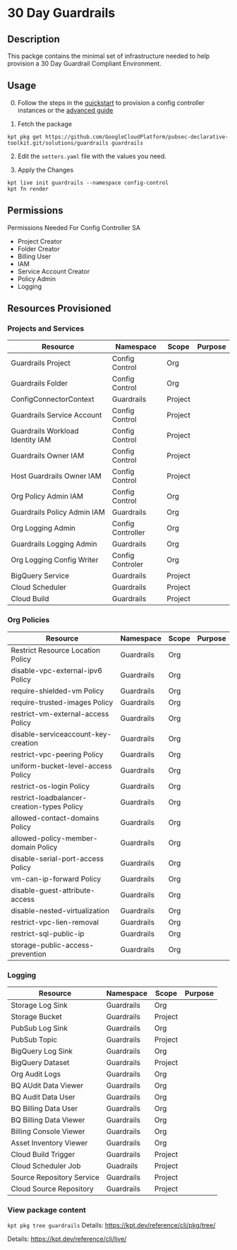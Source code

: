 # 30 Day Guardrails

## Description
This packge contains the minimal set of infrastructure needed to help provision a 30 Day Guardrail Compliant Environment.

## Usage

0. Follow the steps in the [quickstart](../../README.md#Quickstart) to provision a config controller instances or the [advanced guide](../../docs/advanced-install.md)

1. Fetch the package
```
kpt pkg get https://github.com/GoogleCloudPlatform/pubsec-declarative-toolkit.git/solutions/guardrails guardrails
```

2. Edit the `setters.yaml` file with the values you need.

3. Apply the Changes
```
kpt live init guardrails --namespace config-control
kpt fn render
```

## Permissions

Permissions Needed For Config Controller SA
- Project Creator
- Folder Creator
- Billing User
- IAM
- Service Account Creator
- Policy Admin
- Logging

## Resources Provisioned

### Projects and Services

| Resource | Namespace | Scope | Purpose |
| -------- | --------- | ----- | ------- |
| Guardrails Project | Config Control | Org | |
| Guardrails Folder | Config Control | Org | |
| ConfigConnectorContext | Guardrails | Project | |
| Guardrails Service Account | Config Control | Project | |
| Guardrails Workload Identity IAM | Config Control | Project | |
| Guardrails Owner IAM | Config Control | Project | |
| Host Guardrails Owner IAM | Config Control | Project | |
| Org Policy Admin IAM | Config Control | Org | |
| Guardrails Policy Admin IAM | Guardrails | Org | |
| Org Logging Admin | Config Controller | Org | |
| Guardrails Logging Admin | Guardrails | Org | |
| Org Logging Config Writer | Config Controler | Org | |
| BigQuery Service | Guardrails | Project | |
| Cloud Scheduler | Guardrails | Project | |
| Cloud Build | Guardrails | Project | |

### Org Policies

| Resource | Namespace | Scope | Purpose |
| -------- | --------- | ----- | ------- |
| Restrict Resource Location Policy | Guardrails | Org | |
| disable-vpc-external-ipv6 Policy | Guardrails | Org | |
| require-shielded-vm Policy | Guardrails | Org ||
| require-trusted-images Policy | Guardrails | Org ||
| restrict-vm-external-access Policy | Guardrails | Org ||
| disable-serviceaccount-key-creation | Guardrails | Org ||
| restrict-vpc-peering Policy | Guardrails | Org ||
| uniform-bucket-level-access Policy | Guardrails | Org ||
| restrict-os-login Policy | Guardrails | Org ||
| restrict-loadbalancer-creation-types Policy | Guardrails | Org ||
| allowed-contact-domains Policy | Guardrails | Org ||
| allowed-policy-member-domain Policy | Guardrails | Org ||
| disable-serial-port-access Policy | Guardrails | Org ||
| vm-can-ip-forward Policy | Guardrails | Org ||
| disable-guest-attribute-access | Guardrails | Org ||
| disable-nested-virtualization | Guardrails | Org ||
| restrict-vpc-lien-removal | Guardrails | Org ||
| restrict-sql-public-ip | Guardrails | Org ||
| storage-public-access-prevention | Guardrails | Org ||

### Logging

| Resource | Namespace | Scope | Purpose |
| -------- | --------- | ----- | ------- |
| Storage Log Sink | Guardrails | Org ||
| Storage Bucket | Guardrails | Project ||
| PubSub Log Sink | Guardrails | Org ||
| PubSub Topic | Guardrails | Project ||
| BigQuery Log Sink | Guardrails | Org ||
| BigQuery Dataset | Guardrails | Project ||
| Org Audit Logs | Guardrails | Org ||
| BQ AUdit Data Viewer | Guardrails | Org ||
| BQ Audit Data User | Guardrails | Org ||
| BQ Billing Data User | Guardrails | Org ||
| BQ Billing Data Viewer | Guardrails | Org ||
| Billing Console Viewer | Guardrails | Org ||
| Asset Inventory Viewer | Guardrails | Org ||
| Cloud Build Trigger | Guardrails | Project ||
| Cloud Scheduler Job | Guadrails | Project ||
| Source Repository Service | Guardrails | Project ||
| Cloud Source Repository | Guardrails | Project ||

### View package content
`kpt pkg tree guardrails`
Details: https://kpt.dev/reference/cli/pkg/tree/

Details: https://kpt.dev/reference/cli/live/

